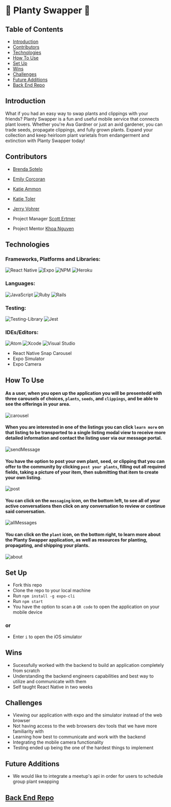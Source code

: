 # 🌿 Planty Swapper 🌱
## Table of Contents
  - [Introduction](#Introduction)
  - [Contributors](#Contributors)
  - [Technologies](#Technologies)
  - [How To Use](#How-To-Use)
  - [Set Up](#Set-Up)
  - [Wins](#Wins)
  - [Challenges](#Challenges)
  - [Future Additions](#Future-Additions)
  - [Back End Repo](#Back-End-Repo)   

## Introduction
What if you had an easy way to swap plants and clippings with your friends? Planty Swapper is a fun and useful mobile service that connects plant lovers. Whether you're Ava Gardner or just an avid gardener, you can trade seeds, propagate clippings, and fully grown plants. Expand your collection and keep heirloom plant varietals from endangerment and extinction with Planty Swapper today!


## Contributors
- [Brenda Sotelo](https://github.com/BrendaSotel0)
- [Emily Corcoran](https://github.com/Emily-Cathleen)
- [Katie Ammon](https://github.com/kammon10)
- [Katie Toler](https://github.com/KATIETOLER)
- [Jerry Vohrer](https://github.com/Jerry-Vrrr)


- Project Manager [Scott Ertmer](https://github.com/sertmer)
- Project Mentor [Khoa Nguyen](https://github.com/Omegaeye)


## Technologies 

### Frameworks, Platforms and Libraries:
![React Native](https://img.shields.io/badge/react_native-%2320232a.svg?style=for-the-badge&logo=react&logoColor=%2361DAFB)
![Expo](https://img.shields.io/badge/expo-1C1E24?style=for-the-badge&logo=expo&logoColor=#D04A37)
![NPM](https://img.shields.io/badge/NPM-%23000000.svg?style=for-the-badge&logo=npm&logoColor=white)
![Heroku](https://img.shields.io/badge/heroku-%23430098.svg?style=for-the-badge&logo=heroku&logoColor=white)

### Languages:
![JavaScript](https://img.shields.io/badge/javascript-%23323330.svg?style=for-the-badge&logo=javascript&logoColor=%23F7DF1E)
![Ruby](https://img.shields.io/badge/ruby-%23CC342D.svg?style=for-the-badge&logo=ruby&logoColor=white)
![Rails](https://img.shields.io/badge/rails-%23CC0000.svg?style=for-the-badge&logo=ruby-on-rails&logoColor=white)

### Testing:
![Testing-Library](https://img.shields.io/badge/-TestingLibrary-%23E33332?style=for-the-badge&logo=testing-library&logoColor=white)
![Jest](https://img.shields.io/badge/-jest-%23C21325?style=for-the-badge&logo=jest&logoColor=white)

### IDEs/Editors:
![Atom](https://img.shields.io/badge/Atom-%2366595C.svg?style=for-the-badge&logo=atom&logoColor=white)
![Xcode](https://img.shields.io/badge/Xcode-007ACC?style=for-the-badge&logo=Xcode&logoColor=white)
![Visual Studio](https://img.shields.io/badge/Visual%20Studio-5C2D91.svg?style=for-the-badge&logo=visual-studio&logoColor=white)


- React Native Snap Carousel
- Expo Simulator
- Expo Camera


## How To Use
#### As a user, when you open up the application you will be presentedd with three carousels of choices, `plants`, `seeds`, and `clippings`, and be able to see the offerings in your area.

![carousel](https://user-images.githubusercontent.com/92649050/170574731-d423230a-d1c4-49be-adea-22510a3afca4.gif)

#### When you are interested in one of the listings you can click `learn more` on that listing to be transported to a single listing modal view to receive more detailed information and contact the listing user via our message portal. 

![sendMessage](https://user-images.githubusercontent.com/92649050/170574803-81336d94-0562-4e2f-9423-ee49ea616433.gif)

#### You have the option to post your own plant, seed, or clipping that you can offer to the community by clicking `post your plants`, filling out all required fields, taking a picture of your item, then submitting that item to create your own listing.

![post](https://user-images.githubusercontent.com/92649050/170574904-c10fe672-073a-48ef-b70e-016eab5d152e.gif)

#### You can click on the `messaging` icon, on the bottom left, to see all of your active conversations then click on any conversation to review or continue said conversation.

![allMessages](https://user-images.githubusercontent.com/92649050/170576492-3c9f7cae-4368-4642-becf-1e4ef97e4617.gif)


#### You can click on the `plant` icon, on the bottom right, to learn more about the Planty Swapper application, as well as resources for planting, propagating, and shipping your plants.

![about](https://user-images.githubusercontent.com/92649050/170574986-c9e6540f-abc6-4f09-ac1b-0de617c607bf.gif)

## Set Up
- Fork this repo  
- Clone the repo to your local machine
- Run `npm install -g expo-cli`
- Run `npm start` 
- You have the option to scan a `QR code` to open the application on your mobile device 
### or
- Enter `i` to open the iOS simulator 

## Wins
- Sucessfully worked with the backend to build an application completely from scratch
- Understanding the backend engineers capabilities and best way to utilize and communicate with them
- Self taught React Native in two weeks  

## Challenges
- Viewing our application with expo and the simulator instead of the web browser
- Not having access to the web browsers dev tools that we have more familiarity with
- Learning how best to communicate and work with the backend
- Integrating the mobile camera functionality
- Testing ended up being the one of the hardest things to implement        

## Future Additions
- We would like to integrate a meetup's api in order for users to schedule group plant swapping  

## [Back End Repo](https://github.com/Plant-Connect/plant_connect_rails)

